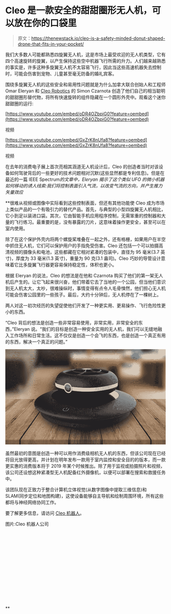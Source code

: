 # Cleo 是一款安全的甜甜圈形无人机，可以放在你的口袋里

> 原文：<https://thenewstack.io/cleo-is-a-safety-minded-donut-shaped-drone-that-fits-in-your-pocket/>

我们大多数人可能都熟悉四旋翼无人机，这是市场上最受欢迎的无人机类型，它有四个高速旋转的旋翼，以产生保持这些空中机器飞行所需的升力。人们越来越熟悉的事实是，许多这种多旋翼无人机不太容易飞行，因此当这些高速机器失去控制时，可能会伤害到宠物、儿童甚至毫无防备的婚礼宾客。

围绕多旋翼无人机的这些安全和易用性问题就是为什么加拿大联合创始人和工程师 Omar Eleryan 和 [Cleo Robotics](http://cleorobotics.com/) 的 Simon Czarnota 创造了他们自己的相当聪明的甜甜圈形替代物，将所有快速旋转的组件隐藏在一个圆形外壳中。观看这个迷你甜甜圈的运行:

[https://www.youtube.com/embed/oDR4OZbpiG0?feature=oembed](https://www.youtube.com/embed/oDR4OZbpiG0?feature=oembed)

视频

[https://www.youtube.com/embed/GxZrK8nUfa8?feature=oembed](https://www.youtube.com/embed/GxZrK8nUfa8?feature=oembed)

视频

在去年的消费电子展上首次亮相其涵道无人机设计后，Cleo 的创造者当时对该设备如何驾驶背后的一些更好的技术问题相对沉默(这些显然都是专利信息)。但是在最近的一篇 IEEE Spectrum[](https://spectrum.ieee.org/automaton/robotics/drones/cleo-robotics-demonstrates-uniquely-clever-ducted-fan-drone)*的文章中，Eleryan 揭示了这个类似 UFO 的微小机器如何移动的诱人线索:*我们将控制表面引入气流，以改变气流的方向，并产生推力矢量效应**

 **很难从视频或图像中实际看到这些控制表面，但还有其他功能使 Cleo 成为市场上类似产品的一个有吸引力的替代产品。首先，与典型的小型四旋翼无人机相比，它小到足以装进口袋。其次，它由智能手机应用程序控制，无需笨重的控制器和大量的飞行练习。最重要的是，没有暴露的刀片，这意味着操作更安全，甚至可以在室内使用。

除了在这个保护外壳内将两个螺旋桨堆叠在一起之外，还有格栅，如果用户在半空中抓住无人机，它们可以保护用户的手指免受伤害。Cleo 还包括一个可以拍摄高清视频的摄像头和电池，这些都藏在它相对紧凑的包装中，直径为 95 毫米(3.7 英寸)，厚度为 33 毫米(1.3 英寸)，重量为 90 克(3.1 盎司)。Cleo 巧妙的导管设计意味着它比多旋翼飞行器更容易保持稳定性，体积也更小。

根据 Eleryan 的说法，Cleo 的想法是在他和 Czarnota 购买了他们的第一架无人机后产生的。让它飞起来很兴奋，他们带着它去了当地的一个公园，但当他们意识到无人机太大，太吵，很难操纵时，事情变得有点令人毛骨悚然，他们担心无人机可能会伤害公园里的一些孩子。最后，大约十分钟后，无人机停在了一棵树上。

两人对这一初次经历的失望促使他们开发了一种更实用、更易操作、飞行危险性更小的东西。

“Cleo 背后的想法是创造一些非常容易使用，非常实用，非常安全的东西，”Eleryan 说。“我们的目标是创造一种安全实用的无人机，我们可以无缝地融入工作场所和日常生活。这不仅仅是创造一个会飞的东西，也是创造一个真正有用的东西，解决一个真正的问题。”

![](img/8061b166a57decbc19f6c1fc82a82512.png)

虽然最初的意图是创造一种可以用作消费级相机无人机的东西，但该公司现在已经将目光放得更高，并计划在明年发布一款用于室内监控和安全目的的版本，而一款更实惠的消费版本将于 2019 年某个时候推出。除了用于监视或拍摄照片和视频，该公司还设想这种紧凑型无人机配备红外摄像机，以便可以部署在搜索和救援任务中。

该团队现在正致力于整合计算机立体视觉(从数字图像中提取三维信息)和 SLAM(同步定位和地图构建)，这使设备能够自主导航和绘制周围环境，所有这些都将与神经网络协同工作。

要了解更多信息，请访问 [Cleo 机器人](http://cleorobotics.com/)。

图片:Cleo 机器人公司

<svg xmlns:xlink="http://www.w3.org/1999/xlink" viewBox="0 0 68 31" version="1.1"><title>Group</title> <desc>Created with Sketch.</desc></svg>**